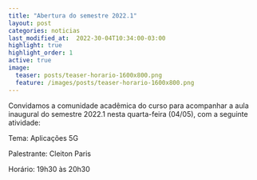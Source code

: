 ```yaml
---
title: "Abertura do semestre 2022.1"
layout: post
categories: noticias
last_modified_at:  2022-30-04T10:34:00-03:00
highlight: true
highlight_order: 1
active: true 
image:
  teaser: posts/teaser-horario-1600x800.png
  feature: /images/posts/teaser-horario-1600x800.png
---
```


Convidamos a comunidade acadêmica do curso para acompanhar a aula inaugural do semestre 2022.1 nesta quarta-feira (04/05), com a seguinte atividade:

Tema: Aplicações 5G

Palestrante: Cleiton Paris

Horário: 19h30 às 20h30
